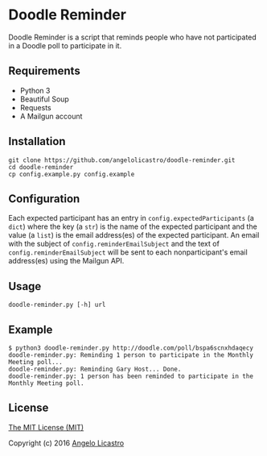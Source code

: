 # Doodle Reminder

Doodle Reminder is a script that reminds people who have not participated in a Doodle poll to participate in it.

## Requirements

* Python 3
* Beautiful Soup
* Requests
* A Mailgun account

## Installation

    git clone https://github.com/angelolicastro/doodle-reminder.git
    cd doodle-reminder
    cp config.example.py config.example

## Configuration

Each expected participant has an entry in `config.expectedParticipants` (a `dict`) where the key (a `str`) is the name of the expected participant and the value (a `list`) is the email address(es) of the expected participant. An email with the subject of `config.reminderEmailSubject` and the text of `config.reminderEmailSubject` will be sent to each nonparticipant's email address(es) using the Mailgun API.

## Usage

    doodle-reminder.py [-h] url

## Example

    $ python3 doodle-reminder.py http://doodle.com/poll/bspa6scnxhdaqecy
    doodle-reminder.py: Reminding 1 person to participate in the Monthly Meeting poll...
    doodle-reminder.py: Reminding Gary Host... Done.
    doodle-reminder.py: 1 person has been reminded to participate in the Monthly Meeting poll.

## License

[The MIT License (MIT)](LICENSE)

Copyright (c) 2016 [Angelo Licastro](http://angelolicastro.com)
